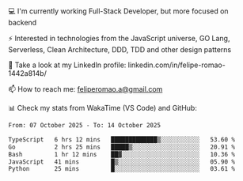 💻 I'm currently working Full-Stack Developer, but more focused on backend

⚡ Interested in technologies from the JavaScript universe, GO Lang, Serverless, Clean Architecture, DDD, TDD and other design patterns

👥 Take a look at my LinkedIn profile: linkedin.com/in/felipe-romao-1442a814b/

📫 How to reach me: feliperomao.a@gmail.com

📊 Check my stats from WakaTime (VS Code) and GitHub:

<!--START_SECTION:waka-->

```txt
From: 07 October 2025 - To: 14 October 2025

TypeScript   6 hrs 12 mins   █████████████▒░░░░░░░░░░░   53.60 %
Go           2 hrs 25 mins   █████▒░░░░░░░░░░░░░░░░░░░   20.91 %
Bash         1 hr 12 mins    ██▓░░░░░░░░░░░░░░░░░░░░░░   10.36 %
JavaScript   41 mins         █▒░░░░░░░░░░░░░░░░░░░░░░░   05.90 %
Python       25 mins         █░░░░░░░░░░░░░░░░░░░░░░░░   03.61 %
```

<!--END_SECTION:waka-->
